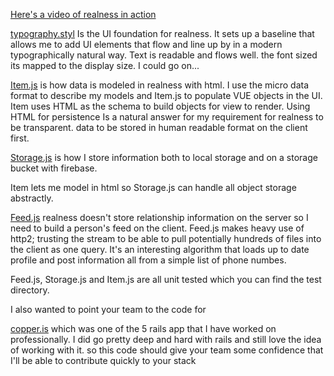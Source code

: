 [Here's a video of realness in action](https://youtu.be/2-FrXdxInYg)

[typography.styl](https://github.com/scott-fryxell/realness/blob/master/src/style/typography.styl) Is the UI foundation for realness. It sets up a baseline that allows me to add UI elements that flow and line up by in a modern typographically natural way.  Text is readable and flows well. the font sized its mapped to the display size. I could go on...

[Item.js](https://github.com/scott-fryxell/realness/blob/master/src/modules/Item.js) is how data is modeled in realness with html. I use the micro data format to describe my models and Item.js to populate VUE objects in the UI. Item uses HTML as the schema to build objects for view to render. Using HTML for persistence Is a natural answer for my requirement for realness to be transparent. data to be stored in human readable format on the client first.

[Storage.js](https://github.com/scott-fryxell/realness/blob/master/src/modules/Storage.js) is how I store information both to local storage and on a storage bucket with firebase.

Item lets me model in html so Storage.js can handle all object storage abstractly.

[Feed.js](https://github.com/scott-fryxell/realness/blob/master/src/views/Feed.vue) realness doesn't store relationship information on the server so I need to build a person's feed on the client. Feed.js makes heavy use of http2; trusting the stream to be able to pull potentially hundreds of files into the client as one query. It's an interesting algorithm that loads up to date profile and post information all from a simple list of phone numbes.

Feed.js, Storage.js and Item.js are all unit tested which you can find the test directory.

I also wanted to point your team to the code for

[copper.is](https://github.com/scott-fryxell/copper.is) which was one of the 5 rails app that I have worked on professionally. I did go pretty deep and hard with rails and still love the idea of working with it. so this code should give your team some confidence that I'll be able to contribute quickly to your stack
